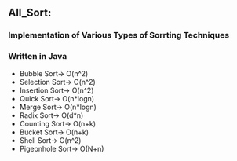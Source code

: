 ## All_Sort:

### Implementation of Various Types of Sorrting Techniques
### Written in Java
- Bubble Sort-> O(n^2)
- Selection Sort-> O(n^2)
- Insertion Sort-> O(n^2)
- Quick Sort-> O(n*logn)
- Merge Sort-> O(n*logn)
- Radix Sort-> O(d*n)
- Counting Sort-> O(n+k)
- Bucket Sort-> O(n+k)
- Shell Sort-> O(n^2)
- Pigeonhole Sort-> O(N+n)
